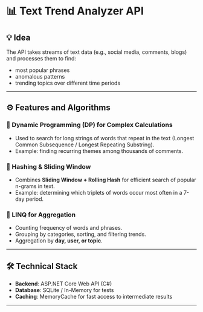# 📊 Text Trend Analyzer API

## 💡 Idea
The API takes streams of text data (e.g., social media, comments, blogs) and processes them to find:  
- most popular phrases  
- anomalous patterns  
- trending topics over different time periods  

---

## ⚙️ Features and Algorithms

### 🧮 Dynamic Programming (DP) for Complex Calculations
- Used to search for long strings of words that repeat in the text (Longest Common Subsequence / Longest Repeating Substring).  
- Example: finding recurring themes among thousands of comments.  

### 🔑 Hashing & Sliding Window
- Combines **Sliding Window + Rolling Hash** for efficient search of popular n-grams in text.  
- Example: determining which triplets of words occur most often in a 7-day period.  

### 📌 LINQ for Aggregation
- Counting frequency of words and phrases.  
- Grouping by categories, sorting, and filtering trends.  
- Aggregation by **day, user, or topic**.  

---

## 🛠️ Technical Stack
- **Backend**: ASP.NET Core Web API (C#)  
- **Database**: SQLite / In-Memory for tests  
- **Caching**: MemoryCache for fast access to intermediate results  

---
